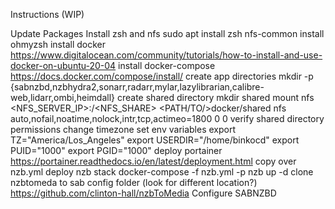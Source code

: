 Instructions (WIP)

Update Packages
Install zsh and nfs
sudo apt install zsh nfs-common
install ohmyzsh
install docker
https://www.digitalocean.com/community/tutorials/how-to-install-and-use-docker-on-ubuntu-20-04
install docker-compose
https://docs.docker.com/compose/install/
create app directories
mkdir -p {sabnzbd,nzbhydra2,sonarr,radarr,mylar,lazylibrarian,calibre-web,lidarr,ombi,heimdall}
create shared directory
mkdir shared
mount nfs
<NFS_SERVER_IP>:/<NFS_SHARE> <PATH/TO/>docker/shared nfs auto,nofail,noatime,nolock,intr,tcp,actimeo=1800 0 0
verify shared directory permissions
change timezone
set env variables
export TZ="America/Los_Angeles"
export USERDIR="/home/binkocd"
export PUID="1000"
export PGID="1000"
deploy portainer
https://portainer.readthedocs.io/en/latest/deployment.html
copy over nzb.yml
deploy nzb stack
docker-compose -f nzb.yml -p nzb up -d
clone nzbtomeda to sab config folder (look for different location?)
https://github.com/clinton-hall/nzbToMedia
Configure SABNZBD